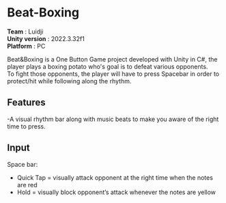 # Beat-Boxing
**Team** : Luidji <br>
**Unity version** : 2022.3.32f1 <br>
**Platform** : PC <br>

Beat&Boxing is a One Button Game project developed with Unity in C#, the player plays a boxing potato who's goal is to defeat various opponents.<br> 
To fight those opponents, the player will have to press Spacebar in order to protect/hit while following along the rhythm. 

## Features
-A visual rhythm bar along with music beats to make you aware of the right time to press.

## Input
Space bar:
- Quick Tap = visually attack opponent at the right time when the notes are red
- Hold = visually block opponent’s attack whenever the notes are yellow
